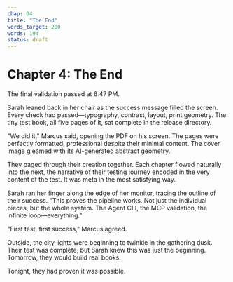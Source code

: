 ```yaml
---
chap: 04
title: "The End"
words_target: 200
words: 194
status: draft
---
```


# Chapter 4: The End

The final validation passed at 6:47 PM.

Sarah leaned back in her chair as the success message filled the screen. Every check had passed—typography, contrast, layout, print geometry. The tiny test book, all five pages of it, sat complete in the release directory.

"We did it," Marcus said, opening the PDF on his screen. The pages were perfectly formatted, professional despite their minimal content. The cover image gleamed with its AI-generated abstract geometry.

They paged through their creation together. Each chapter flowed naturally into the next, the narrative of their testing journey encoded in the very content of the test. It was meta in the most satisfying way.

Sarah ran her finger along the edge of her monitor, tracing the outline of their success. "This proves the pipeline works. Not just the individual pieces, but the whole system. The Agent CLI, the MCP validation, the infinite loop—everything."

"First test, first success," Marcus agreed.

Outside, the city lights were beginning to twinkle in the gathering dusk. Their test was complete, but Sarah knew this was just the beginning. Tomorrow, they would build real books.

Tonight, they had proven it was possible.